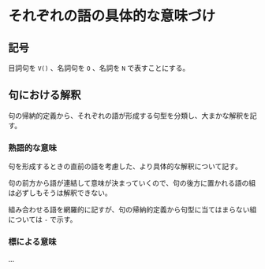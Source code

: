 # それぞれの語の具体的な意味づけ

## 記号

目詞句を `V()` 、名詞句を `O` 、名詞を `N` で表すことにする。

## 句における解釈

句の帰納的定義から、それぞれの語が形成する句型を分類し、大まかな解釈を記す。

### 熟語的な意味

句を形成するときの直前の語を考慮した、より具体的な解釈について記す。

句の前方から語が連結して意味が決まっていくので、句の後方に置かれる語の組は必ずしもそうは解釈できない。

組み合わせる語を網羅的に記すが、句の帰納的定義から句型に当てはまらない組については `-` で示す。

### 標による意味

...
